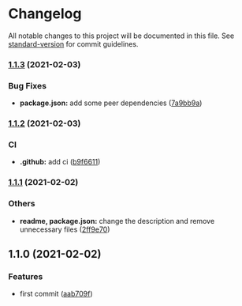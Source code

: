 # Changelog

All notable changes to this project will be documented in this file. See [standard-version](https://github.com/conventional-changelog/standard-version) for commit guidelines.

### [1.1.3](https://github.com/brucegroverlee/moregooder-backend/compare/v1.1.2...v1.1.3) (2021-02-03)


### Bug Fixes

* **package.json:** add some peer dependencies ([7a9bb9a](https://github.com/brucegroverlee/moregooder-backend/commit/7a9bb9a729c4c3899e807b3d83ebd60855d6bf19))

### [1.1.2](https://github.com/brucegroverlee/moregooder-backend/compare/v1.1.1...v1.1.2) (2021-02-03)


### CI

* **.github:** add ci ([b9f6611](https://github.com/brucegroverlee/moregooder-backend/commit/b9f66110f0af3f4e77c88ff7fe33c6971fd6610d))

### [1.1.1](https://github.com/brucegroverlee/moregooder-backend/compare/v1.1.0...v1.1.1) (2021-02-02)


### Others

* **readme, package.json:** change the description and remove unnecessary files ([2ff9e70](https://github.com/brucegroverlee/moregooder-backend/commit/2ff9e70a82d9d76ab0fd37890076fb69465cb105))

## 1.1.0 (2021-02-02)


### Features

* first commit ([aab709f](https://github.com/brucegroverlee/moregooder-backend/commit/aab709fffd5c502b7aa9a84a006eb1a4622dfd22))
